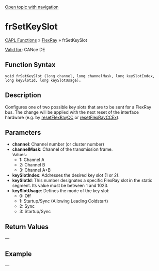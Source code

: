 [Open topic with navigation](../../../../../CANoeDEFamily.htm#Topics/CAPLFunctions/FlexRay/Functions/CAPLfunctionFrSetKeySlot.md)

# frSetKeySlot

[CAPL Functions](../../CAPLfunctions.md) » [FlexRay](../CAPLfunctionsFlexrayOverview.md) » frSetKeySlot

[Valid for](../../../Shared/FeatureAvailability.md): CANoe DE

## Function Syntax

```plaintext
void frSetKeySlot (long channel, long channelMask, long keySlotIndex, long keySlotId, long keySlotUsage);
```

## Description

Configures one of two possible key slots that are to be sent for a FlexRay bus. The change will be applied with the next reset of the interface hardware (e.g. by [resetFlexRayCC](CAPLfunctionResetFlexrayCC.md) or [resetFlexRayCCEx](CAPLfunctionResetFlexrayCCEX.md)).

## Parameters

- **channel**: Channel number (or cluster number)
- **channelMask**: Channel of the transmission frame.  
  Values:  
  - 1: Channel A
  - 2: Channel B
  - 3: Channel A+B
- **keySlotIndex**: Addresses the desired key slot (1 or 2).
- **keySlotId**: This number designates a specific FlexRay slot in the static segment. Its value must be between 1 and 1023.
- **keySlotUsage**: Defines the mode of the key slot:
  - 0: Off
  - 1: Startup/Sync (Allowing Leading Coldstart)
  - 2: Sync
  - 3: Startup/Sync

## Return Values

—

## Example

—
